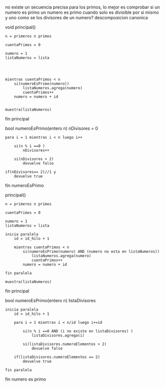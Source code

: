 no existe un secuencia precisa para los primos,
lo mejor es comprobar si un numero es primo
un numero es primo cuando solo es divisible por si mismo y uno
como se los divisores de un numero? descomposicion canonica


void principal()
    
    n = primeros n primos

    cuentaPrimos = 0

    numero = 1
    listaNumeros = lista




    mientras cuentaPrimos < n
        si(numeroEsPrimo(numero))
            listaNumeros.agrega(numero)
            cuentaPrimos++
        numero = numero + id


    muestra(listaNumeros)

fin principal

bool numeroEsPrimo(entero n)
    nDivisores = 0    

    para i = 1 mientras i < n luego i++

        si(n % i ==0 )
            nDivisores++

        si(nDivisores > 2)         
            devuelve falso

    if(nDivisores== 2)//1 y 
        devuelve true

fin numeroEsPrimo







principal()
    
    n = primeros n primos

    cuentaPrimos = 0

    numero = 1
    listaNumeros = lista

    inicia paralela
        id = id_hilo + 1

        mientras cuentaPrimos < n
            si(numeroEsPrimo(numero) AND (numero no esta en listaNumeros))
                listaNumeros.agrega(numero)
                cuentaPrimos++
            numero = numero + id

    fin paralela

    muestra(listaNumeros)

fin principal

bool numeroEsPrimo(entero n)
    listaDivisores

    inicia paralela
        id = id_hilo + 1

        para i = 1 mientras i < n/id luego i+=id

            si(n % i ==0 AND (i no existe en listaDivisores) )
                listaDivisores.agrega(i)

            si(listaDivisores.numeroElementos > 2)        
                devuelve falso

        if(listaDivisores.numeroElementos == 2)
            devuelve true

    fin paralela

fin numero es primo
